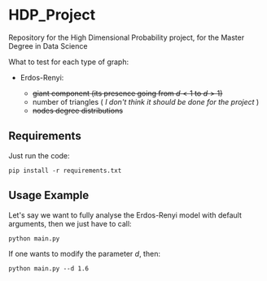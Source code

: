 # HDP_Project

Repository for the High Dimensional Probability project, for the Master Degree in Data Science

What to test for each type of graph:

- Erdos-Renyi:

  - ~~giant component (its presence going from $d<1$ to $d>1$)~~
  - number of triangles ( *I don't think it should be done for the project* )
  - ~~nodes degree distributions~~

## Requirements

Just run the code:

```
pip install -r requirements.txt
```

## Usage Example

Let's say we want to fully analyse the Erdos-Renyi model with default arguments, then we just have to call:

```
python main.py
```

If one wants to modify the parameter $d$, then:

```
python main.py --d 1.6
```


